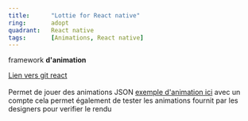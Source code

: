 ```yaml
---
title:      "Lottie for React native"
ring:       adopt
quadrant:   React native
tags:       [Animations, React native]
---
```


<p>framework <b>d'animation</b></p>
<p><a href="https://github.com/lottie-react-native/lottie-react-native">Lien vers git react</a> <br /> <br />
Permet de jouer des animations JSON
<a href="https://lottiefiles.com/">exemple d'animation ici</a>
avec un compte cela permet également de tester les animations fournit par les designers pour verifier le rendu
</p>